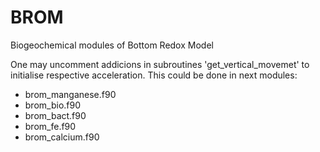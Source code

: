 # BROM
Biogeochemical modules of Bottom Redox Model

One may uncomment addicions in subroutines 'get_vertical_movemet' to initialise respective acceleration. This could be done in next modules:
- brom_manganese.f90
- brom_bio.f90
- brom_bact.f90
- brom_fe.f90
- brom_calcium.f90
